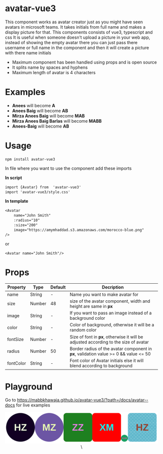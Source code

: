 # avatar-vue3

This component works as avatar creator just as you might have seen avatars in microsoft teams.
It takes initials from full name and makes a display picture for that.
This components consists of vue3, typescript and css
It is useful when someone doesn't upload a picture in your web app, instead of showing the empty avatar there you can just pass there username or full name in the component and then it will create a picture with there name initials

 - Maximum component has been handled using props and is open source
-  It splits name by spaces and hyphens
-  Maximum length of avatar is 4 characters

# Examples

- **Anees** will become **A**
- **Anees Baig** will become **AB**
- **Mirza Anees Baig** will become **MAB**
- **Mirza Anees Baig Barlas** will become **MABB**
- **Anees-Baig** will become **AB**

# Usage

    npm install avatar-vue3
In file where you want to use the component add these imports

**In script**

    import {Avatar} from  'avatar-vue3'
    import 'avatar-vue3/style.css'
**In template**

    <Avatar
	    name="John Smith"
	    :radius="10"
	    :size="200"
	    image="https://amymhaddad.s3.amazonaws.com/morocco-blue.png"
    />
or

    <Avatar name="John Smith"/>

# Props

|  Property | Type  | Default | Decription |
|--|--|--|--|
|name  | String | - | Name you want to make avatar for |
|size|Number|48|size of the avatar component, width and height are same in **px**|
|image| String  | - | If you want to pass an image instead of a background color |
|color  | String | - | Color of background, otherwise it will be a random color  |
|fontSize|Number|-|Size of font in **px**, otherwise it will be adjusted according to the size of avatar|
|radius| Number | 50 | Border radius of the avatar component in **px**, validation value  >=  0  &&  value  <=  50 |
|fontColor| String | - | Font color of Avatar initials else it will blend according to background|

# Playground

Go to https://mabbkhawaja.github.io/avatar-vue3/?path=/docs/avatar--docs for live examples


<p align="center">
  <img src="src/assets/pic.png" title="hover text">\
</p>